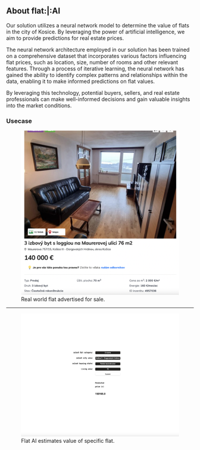 ## About flat:|:AI

Our solution utilizes a neural network model to determine the value of flats in the city of Kosice.
By leveraging the power of artificial intelligence, we aim to provide predictions for real estate prices.    
     
The neural network architecture employed in our solution has been trained on a comprehensive dataset that incorporates various factors influencing flat prices, such as location, size, number of rooms and other relevant features. Through a process of iterative learning, the neural network has gained the ability to identify complex patterns and relationships within the data,
enabling it to make informed predictions on flat values.     
     
By leveraging this technology, potential buyers, sellers, and real estate professionals can make well-informed decisions and gain valuable insights
into the market conditions.   

### Usecase

<figure>
    <img src="docs/flat_ad.png"
         alt="flat ad"
         width="600">
    <figcaption>Real world flat advertised for sale.</figcaption>
</figure>   

------------------------     

<figure>
    <img src="docs/flatAI.png"
         alt="flat:|:AI in use"
         width="600">
    <figcaption>Flat AI estimates value of specific flat.</figcaption>
</figure>    



